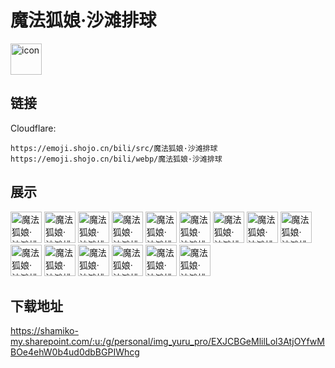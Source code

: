 # 魔法狐娘·沙滩排球
<img src="https://emoji.shojo.cn/bili/src/魔法狐娘·沙滩排球/icon.png" width="50" height="50" alt="icon">

## 链接
Cloudflare:
```
https://emoji.shojo.cn/bili/src/魔法狐娘·沙滩排球
https://emoji.shojo.cn/bili/webp/魔法狐娘·沙滩排球
```
## 展示
<img src="https://emoji.shojo.cn/bili/src/魔法狐娘·沙滩排球/魔法狐娘·沙滩排球-no.png" width="50" height="50" alt="魔法狐娘·沙滩排球-no">
<img src="https://emoji.shojo.cn/bili/src/魔法狐娘·沙滩排球/魔法狐娘·沙滩排球-震惊.png" width="50" height="50" alt="魔法狐娘·沙滩排球-震惊">
<img src="https://emoji.shojo.cn/bili/src/魔法狐娘·沙滩排球/魔法狐娘·沙滩排球-吹口哨.png" width="50" height="50" alt="魔法狐娘·沙滩排球-吹口哨">
<img src="https://emoji.shojo.cn/bili/src/魔法狐娘·沙滩排球/魔法狐娘·沙滩排球-XxX.png" width="50" height="50" alt="魔法狐娘·沙滩排球-XxX">
<img src="https://emoji.shojo.cn/bili/src/魔法狐娘·沙滩排球/魔法狐娘·沙滩排球-啊哈.png" width="50" height="50" alt="魔法狐娘·沙滩排球-啊哈">
<img src="https://emoji.shojo.cn/bili/src/魔法狐娘·沙滩排球/魔法狐娘·沙滩排球-平和.png" width="50" height="50" alt="魔法狐娘·沙滩排球-平和">
<img src="https://emoji.shojo.cn/bili/src/魔法狐娘·沙滩排球/魔法狐娘·沙滩排球-吃定彩虹.png" width="50" height="50" alt="魔法狐娘·沙滩排球-吃定彩虹">
<img src="https://emoji.shojo.cn/bili/src/魔法狐娘·沙滩排球/魔法狐娘·沙滩排球-赫赫.png" width="50" height="50" alt="魔法狐娘·沙滩排球-赫赫">
<img src="https://emoji.shojo.cn/bili/src/魔法狐娘·沙滩排球/魔法狐娘·沙滩排球-哼哼.png" width="50" height="50" alt="魔法狐娘·沙滩排球-哼哼">
<img src="https://emoji.shojo.cn/bili/src/魔法狐娘·沙滩排球/魔法狐娘·沙滩排球-坏笑.png" width="50" height="50" alt="魔法狐娘·沙滩排球-坏笑">
<img src="https://emoji.shojo.cn/bili/src/魔法狐娘·沙滩排球/魔法狐娘·沙滩排球-救命.png" width="50" height="50" alt="魔法狐娘·沙滩排球-救命">
<img src="https://emoji.shojo.cn/bili/src/魔法狐娘·沙滩排球/魔法狐娘·沙滩排球-生气.png" width="50" height="50" alt="魔法狐娘·沙滩排球-生气">
<img src="https://emoji.shojo.cn/bili/src/魔法狐娘·沙滩排球/魔法狐娘·沙滩排球-思考.png" width="50" height="50" alt="魔法狐娘·沙滩排球-思考">
<img src="https://emoji.shojo.cn/bili/src/魔法狐娘·沙滩排球/魔法狐娘·沙滩排球-我不到啊.png" width="50" height="50" alt="魔法狐娘·沙滩排球-我不到啊">
<img src="https://emoji.shojo.cn/bili/src/魔法狐娘·沙滩排球/魔法狐娘·沙滩排球-重伤倒地.png" width="50" height="50" alt="魔法狐娘·沙滩排球-重伤倒地">

## 下载地址

https://shamiko-my.sharepoint.com/:u:/g/personal/img_yuru_pro/EXJCBGeMlilLol3AtjOYfwMBOe4ehW0b4ud0dbBGPIWhcg